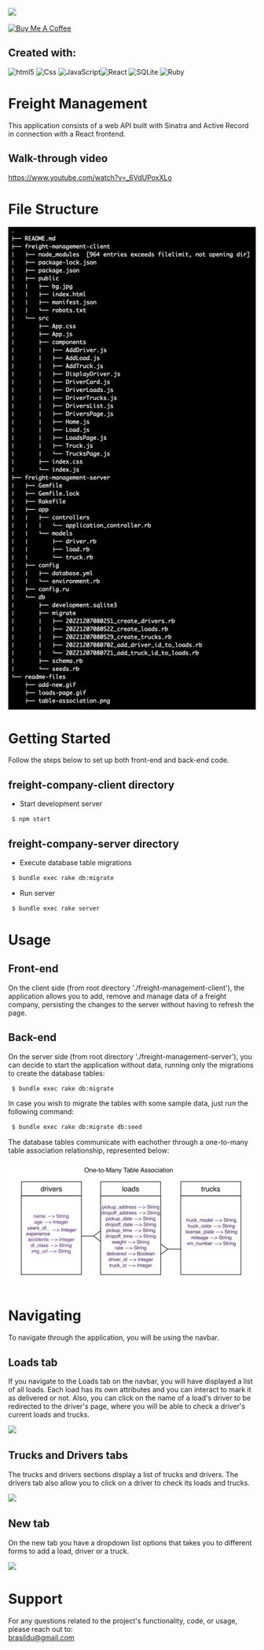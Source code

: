 ![](https://visitor-badge.glitch.me/badge?page_id=puneethreddyhc.onlineadv)

<a href="https://www.buymeacoffee.com/brasildu" target="_blank"><img src="https://cdn.buymeacoffee.com/buttons/v2/default-yellow.png" alt="Buy Me A Coffee" width="195" height="55"></a>

## Created with:  

<img alt="html5" src="https://img.shields.io/badge/HTML5-E34F26?style=for-the-badge&logo=html5&logoColor=white" /> <img alt="Css" src="https://img.shields.io/badge/CSS-239120?&style=for-the-badge&logo=css3&logoColor=white" /> <img alt="JavaScript" src="https://img.shields.io/badge/JavaScript-323330?style=for-the-badge&logo=javascript&logoColor=F7DF1E" /><img alt="React" src="https://img.shields.io/badge/React-20232A?style=for-the-badge&logo=react&logoColor=61DAFB" /> <img alt="SQLite" src="https://img.shields.io/badge/SQLite-07405E?style=for-the-badge&logo=sqlite&logoColor=white" /> <img alt="Ruby" src="https://img.shields.io/badge/Ruby-CC342D?style=for-the-badge&logo=ruby&logoColor=white" />

# Freight Management
This application consists of a web API built with Sinatra and Active Record in connection with a React frontend.

## Walk-through video
https://www.youtube.com/watch?v=_6VdUPoxXLo

# File Structure

<img alt='file-structure' src='./readme-files/file-structure.png' />  

# Getting Started
Follow the steps below to set up both front-end and back-end code.

## freight-company-client directory

- Start development server  
 ```bash
  $ npm start
  ```

## freight-company-server directory

- Execute database table migrations  

 ```bash
  $ bundle exec rake db:migrate
  ```

- Run server
 ```bash
  $ bundle exec rake server
  ```

# Usage

## Front-end
On the client side (from root directory './freight-management-client'), the application allows you to add, remove and manage data of a freight company, persisting the changes to the server without having to refresh the page.


## Back-end
On the server side (from root directory './freight-management-server'), you can decide to start the application without data, running only the migrations to create the database tables:

 ```bash
  $ bundle exec rake db:migrate
  ```

In case you wish to migrate the tables with some sample data, just run the following command:

 ```bash
  $ bundle exec rake db:migrate db:seed
  ```

The database tables communicate with eachother through a one-to-many table association relationship, represented below:

<img alt="table-association" src='./readme-files/table-association.png' />  

# Navigating
To navigate through the application, you will be using the navbar.

## Loads tab
If you navigate to the Loads tab on the navbar, you will have displayed a list of all loads. Each load has its own attributes and you can interact to mark it as delivered or not.
Also, you can click on the name of a load's driver to be redirected to the driver's page, where you will be able to check a driver's current loads and trucks.

![](./readme-files/loads-page.gif)

## Trucks and Drivers tabs
The trucks and drivers sections display a list of trucks and drivers. The drivers tab also allow you to click on a driver to check its loads and trucks.

![](./readme-files/trucks-drivers.gif)


## New tab
On the new tab you have a dropdown list options that takes you to different forms to add a load, driver or a truck.

![](./readme-files/add-new.gif)

# Support
For any questions related to the project's functionality, code, or usage, please reach out to:  
brasildu@gmail.com
